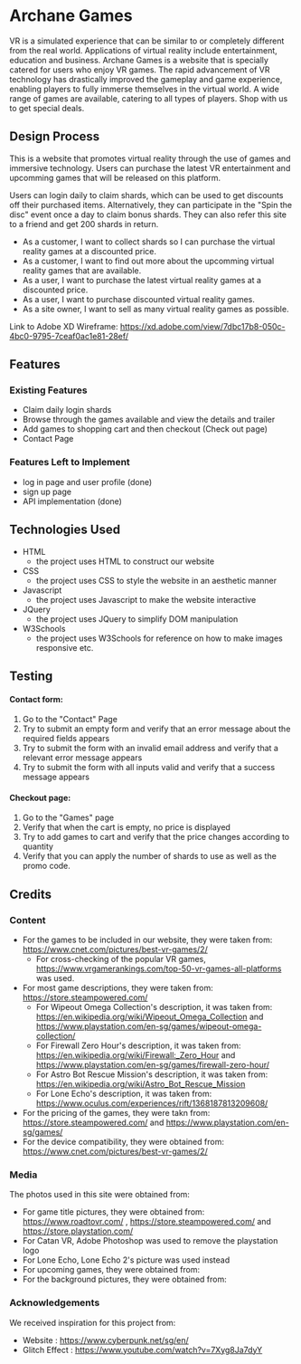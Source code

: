 #  Archane Games
VR is a simulated experience that can be similar to or completely different from the real world. Applications of virtual reality include entertainment, education and business. Archane Games is a website that is specially catered for users who enjoy VR games. The rapid advancement of VR technology has drastically improved the gameplay and game experience, enabling players to fully immerse themselves in the virtual world. A wide range of games are available, catering to all types of players. Shop with us to get special deals.

## Design Process
This is a website that promotes virtual reality through the use of games and immersive technology. Users can purchase the latest VR entertainment and upcomming games that will be released on this platform.

Users can login daily to claim shards, which can be used to get discounts off their purchased items. 
Alternatively, they can participate in the "Spin the disc" event once a day to claim bonus shards. They can also refer this site to a friend and get 200 shards in return.

* As a customer, I want to collect shards so I can purchase the virtual reality games at a discounted price.
* As a customer, I want to find out more about the upcomming virtual reality games that are available.
* As a user, I want to purchase the latest virtual reality games at a discounted price.
* As a user, I want to purchase discounted virtual reality games.
* As a site owner, I want to sell as many virtual reality games as possible.  

Link to Adobe XD Wireframe:
https://xd.adobe.com/view/7dbc17b8-050c-4bc0-9795-7ceaf0ac1e81-28ef/


## Features
### Existing Features
- Claim daily login shards
- Browse through the games available and view the details and trailer 
- Add games to shopping cart and then checkout (Check out page)
- Contact Page 
### Features Left to Implement
- log in page and user profile (done)
- sign up page
- API implementation (done)

## Technologies Used
* HTML
  * the project uses HTML to construct our website
* CSS
  * the project uses CSS to style the website in an aesthetic manner
* Javascript
  * the project uses Javascript to make the website interactive
* JQuery
  * the project uses JQuery to simplify DOM manipulation
* W3Schools
  * the project uses W3Schools for reference on how to make images responsive etc.
 
## Testing
#### Contact form:
1. Go to the "Contact" Page
2. Try to submit an empty form and verify that an error message about the required fields appears
3. Try to submit the form with an invalid email address and verify that a relevant error message appears
4. Try to submit the form with all inputs valid and verify that a success message appears
#### Checkout page:
1. Go to the "Games" page
2. Verify that when the cart is empty, no price is displayed
3. Try to add games to cart and verify that the price changes according to quantity
4. Verify that you can apply the number of shards to use as well as the promo code.  

## Credits
### Content
* For the games to be included in our website, they were taken from: https://www.cnet.com/pictures/best-vr-games/2/  
  * For cross-checking of the popular VR games, https://www.vrgamerankings.com/top-50-vr-games-all-platforms was used.
* For most game descriptions, they were taken from: https://store.steampowered.com/
  * For Wipeout Omega Collection's description, it was taken from: https://en.wikipedia.org/wiki/Wipeout_Omega_Collection and https://www.playstation.com/en-sg/games/wipeout-omega-collection/
  * For Firewall Zero Hour's description, it was taken from: https://en.wikipedia.org/wiki/Firewall:_Zero_Hour and https://www.playstation.com/en-sg/games/firewall-zero-hour/
  * For Astro Bot Rescue Mission's description, it was taken from: https://en.wikipedia.org/wiki/Astro_Bot_Rescue_Mission
  * For Lone Echo's description, it was taken from: https://www.oculus.com/experiences/rift/1368187813209608/
* For the pricing of the games, they were takn from: https://store.steampowered.com/ and https://www.playstation.com/en-sg/games/ 
* For the device compatibility, they were obtained from: https://www.cnet.com/pictures/best-vr-games/2/

### Media
The photos used in this site were obtained from:
* For game title pictures, they were obtained from: https://www.roadtovr.com/ , https://store.steampowered.com/ and https://store.playstation.com/ 
 * For Catan VR, Adobe Photoshop was used to remove the playstation logo
 * For Lone Echo, Lone Echo 2's picture was used instead
* For upcoming games, they were obtained from: 
* For the background pictures, they were obtained from: 

### Acknowledgements
We received inspiration for this project from:
* Website : https://www.cyberpunk.net/sg/en/
* Glitch Effect : https://www.youtube.com/watch?v=7Xyg8Ja7dyY
